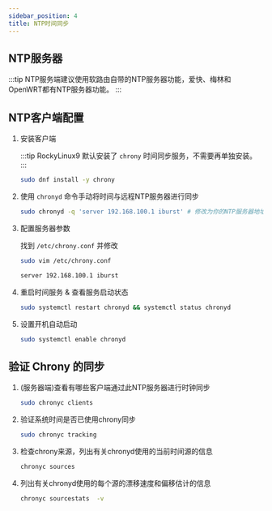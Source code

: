 ```yaml
---
sidebar_position: 4
title: NTP时间同步
---
```


## NTP服务器

:::tip
NTP服务端建议使用软路由自带的NTP服务器功能，爱快、梅林和OpenWRT都有NTP服务器功能。
:::

## NTP客户端配置

1. 安装客户端

    :::tip
    RockyLinux9 默认安装了 `chrony` 时间同步服务，不需要再单独安装。
    :::
    
    ```bash
    sudo dnf install -y chrony
    ```

2. 使用 `chronyd` 命令手动将时间与远程NTP服务器进行同步

    ```bash
    sudo chronyd -q 'server 192.168.100.1 iburst' # 修改为你的NTP服务器地址
    ```

3. 配置服务器参数

    找到 `/etc/chrony.conf` 并修改
    
    ```bash 
    sudo vim /etc/chrony.conf
    ```
    
    ```bash title="/etc/chrony.conf"
    server 192.168.100.1 iburst
    ```

4. 重启时间服务 & 查看服务启动状态

    ```bash
    sudo systemctl restart chronyd && systemctl status chronyd
    ```

5. 设置开机自动启动

    ```bash
    sudo systemctl enable chronyd
    ```

## 验证 Chrony 的同步

1. (服务器端)查看有哪些客户端通过此NTP服务器进行时钟同步

    ```bash
    sudo chronyc clients
    ```

2. 验证系统时间是否已使用chrony同步

    ```bash
    sudo chronyc tracking
    ```

3. 检查chrony来源，列出有关chronyd使用的当前时间源的信息

    ```bash
    chronyc sources
    ```

4. 列出有关chronyd使用的每个源的漂移速度和偏移估计的信息

    ```bash
    chronyc sourcestats  -v
    ```